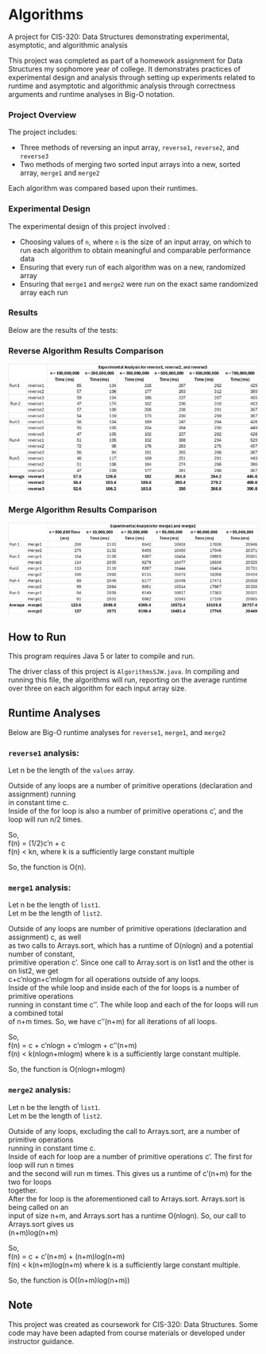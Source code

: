# Algorithms
A project for CIS-320: Data Structures demonstrating experimental, asymptotic, and algorithmic analysis

This project was completed as part of a homework assignment for Data Structures my sophomore year of college. It demonstrates practices of experimental design and analysis through setting up experiments related to runtime and asymptotic and algorithmic analysis through correctness arguments and runtime analyses in Big-O notation.

### Project Overview
The project includes:
- Three methods of reversing an input array, `reverse1`, `reverse2`, and `reverse3`
- Two methods of merging two sorted input arrays into a new, sorted array, `merge1` and `merge2`

Each algorithm was compared based upon their runtimes.

### Experimental Design
The experimental design of this project involved :
- Choosing values of `n`, where `n` is the size of an input array, on which to run each algorithm to obtain meaningful and comparable performance data
- Ensuring that every run of each algorithm was on a new, randomized array
- Ensuring that `merge1` and `merge2` were run on the exact same randomized array each run

### Results

Below are the results of the tests:

### Reverse Algorithm Results Comparison
![Reverse Algorithm Runtime Results](images/reverse-algorithm-comparison.png)  

### Merge Algorithm Results Comparison
![Merge Algorithm Runtime Results](images/merge-algorithm-comparison.png)

## How to Run  
This program requires Java 5 or later to compile and run.

The driver class of this project is `AlgorithmsSJW.java`. In compiling and running this file, the algorithms will run, reporting on the average runtime over three on each algorithm for each input array size.

## Runtime Analyses
Below are Big-O runtime analyses for `reverse1`, `merge1`, and `merge2`

### `reverse1` analysis:
Let n be the length of the `values` array.  

Outside of any loops are a number of primitive operations (declaration and assignment) running   
in constant time c.  
Inside of the for loop is also a number of primitive operations c’, and the loop will run n/2 times.  

So,  
f(n) = (1/2)c’n + c  
f(n) < kn, where k is a sufficiently large constant multiple  

So, the function is O(n).  

### `merge1` analysis:  
Let n be the length of `list1`.  
Let m be the length of `list2`.  

Outside of any loops are number of primitive operations (declaration and assignment) c, as well   
as two calls to Arrays.sort, which has a runtime of O(nlogn) and a potential number of constant,   
primitive operation c’. Since one call to Array.sort is on list1 and the other is on list2, we get   
c+c’nlogn+c’mlogm for all operations outside of any loops.   
Inside of the while loop and inside each of the for loops is a number of primitive operations   
running in constant time c’’. The while loop and each of the for loops will run a combined total   
of n+m times. So, we have c’’(n+m) for all iterations of all loops.   

So,   
f(n) = c + c’nlogn + c’mlogm + c’’(n+m)   
f(n) < k(nlogn+mlogm) where k is a sufficiently large constant multiple.   

So, the function is O(nlogn+mlogm)  

### `merge2` analysis:  
Let n be the length of `list1`.  
Let m be the length of `list2`.  

Outside of any loops, excluding the call to Arrays.sort, are a number of primitive operations   
running in constant time c.  
Inside of each for loop are a number of primitive operations c’. The first for loop will run n times   
and the second will run m times. This gives us a runtime of c’(n+m) for the two for loops   
together.   
After the for loop is the aforementioned call to Arrays.sort. Arrays.sort is being called on an   
input of size n+m, and Arrays.sort has a runtime O(nlogn). So, our call to Arrays.sort gives us   
(n+m)log(n+m)  

So,   
f(n) = c + c’(n+m) + (n+m)log(n+m)  
f(n) < k(n+m)log(n+m) where k is a sufficiently large constant multiple.  

So, the function is O((n+m)log(n+m))  

## Note

This project was created as coursework for CIS-320: Data Structures.
Some code may have been adapted from course materials or developed under instructor guidance.
